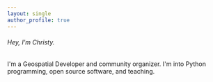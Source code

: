 ```yaml
---
layout: single
author_profile: true
---
```


###### Hey, I'm Christy. 

I'm a Geospatial Developer and community organizer. I'm into Python programming, open source software, and teaching.